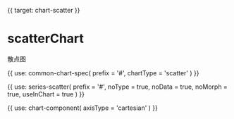 {{ target: chart-scatter }}

# scatterChart

散点图

{{ use: common-chart-spec(
    prefix = '#',
    chartType = 'scatter'
) }}

{{ use: series-scatter(
  prefix = '#',
  noType = true,
  noData = true,
  noMorph = true,
  useInChart = true
) }}

{{ use: chart-component(
  axisType = 'cartesian'
) }}
